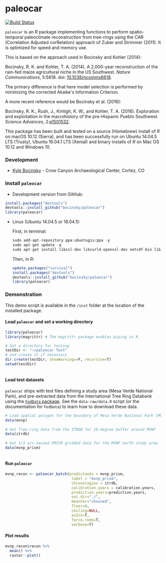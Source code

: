paleocar
========

[![Build Status](https://api.travis-ci.org/bocinsky/paleocar.png)](https://travis-ci.org/bocinsky/paleocar)

`paleocar` is an *R* package implementing functions to perform spatio-temporal paleoclimate reconstruction from tree-rings using the CAR (Correlation Adjusted corRelation) approach of Zuber and Strimmer (2011). It is optimized for speed and memory use.

This is based on the approach used in Bocinsky and Kohler (2014): 

Bocinsky, R. K. and Kohler, T. A. (2014). A 2,000-year reconstruction of the rain-fed maize agricultural niche in the US Southwest. *Nature Communications*, 5:5618. doi: [10.1038/ncomms6618](http://www.nature.com/ncomms/2014/141204/ncomms6618/full/ncomms6618.html).

The primary difference is that here model selection is performed by minimizing the corrected Akaike's Information Criterion.

A more recent reference would be Bocinsky et al. (2016):

Bocinsky, R. K., Rush, J., Kintigh, K. W., and Kohler, T. A. (2016). Exploration and exploitation in the macrohistory of the pre-Hispanic Pueblo Southwest. *Science Advances*, 2:[e1501532](http://advances.sciencemag.org/content/2/4/e1501532).

This package has been built and tested on a source (Homebrew) install of *R* on macOS 10.12 (Sierra), and has been successfully run on Ubuntu 14.04.5 LTS (Trusty), Ubuntu 16.04.1 LTS (Xenial) and binary installs of *R* on Mac OS 10.12 and Windows 10.

### Development
+ [Kyle Bocinsky](http://bocinsky.io) - Crow Canyon Archaeological Center, Cortez, CO

### Install `paleocar`
+ Development version from GitHub:
```r
install.packages("devtools")
devtools::install_github("bocinsky/paleocar")
library(paleocar)
```
+ Linux (Ubuntu 14.04.5 or 16.04.1):

    First, in terminal:
    ```r
    sudo add-apt-repository ppa:ubuntugis/ppa -y
    sudo apt-get update -q
    sudo apt-get install libssl-dev libcurl4-openssl-dev netcdf-bin libnetcdf-dev gdal-bin libgdal-dev
    ```
    Then, in R:
    ```r
    update.packages("survival")
    install.packages("devtools")
    devtools::install_github("bocinsky/paleocar")
    library(paleocar)
    ```

### Demonstration
This demo script is available in the `/inst` folder at the location of the installed package.

#### Load `paleocar` and set a working directory
```r
library(paleocar)
library(magrittr) # The magrittr package enables piping in R.

# Set a directory for testing
testDir <- "~/paleocar Test"
# and create it if necessary
dir.create(testDir, showWarnings=F, recursive=T)
setwd(testDir)
  
```

#### Load test datasets
`paleocar` ships with test files defining a study area (Mesa Verde National Park), and pre-extracted data from the International Tree Ring Databank using the [`FedData` package](https://github.com/bocinsky/FedData). See the `data-raw/data.R` script (or the documentation for `FedData`) to learn how to download these data.
```r
# Load spatial polygon for the boundary of Mesa Verde National Park (MVNP) in southwestern Colorado:
data(mvnp)
  
# Get Tree-ring data from the ITRDB for 10-degree buffer around MVNP
data(itrdb)
  
# Get 1/3 arc-second PRISM gridded data for the MVNP north study area
data(mvnp_prism)
  
```

#### Run `paleocar`
```r
mvnp_recon <- paleocar_batch(predictands = mvnp_prism,
                              label = "mvnp_prism",
                              chronologies = itrdb,
                              calibration.years = calibration.years,
                              prediction.years=prediction.years,
                              out.dir="./",
                              meanVar="chained",
                              floor=0,
                              ceiling=NULL,
                              asInt=T,
                              force.redo=T,
                              verbose=T)
```

#### Plot results
```r
mvnp_recon$recon %>%
  mean() %>%
  raster::plot()
```
  
